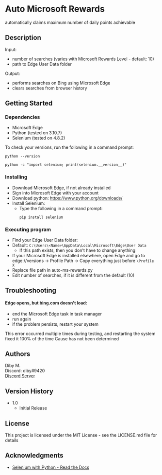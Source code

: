 # Auto Microsoft Rewards

automatically claims maximum number of daily points achievable

## Description

Input: 
* number of searches (varies with Microsoft Rewards Level - default: 10)
* path to Edge User Data folder
 
Output:
* performs searches on Bing using Microsoft Edge
* clears searches from browser history 

## Getting Started

### Dependencies
* Microsoft Edge
* Python (tested on 3.10.7)
* Selenium (tested on 4.8.2)

To check your versions, run the following in a command prompt:
```
python --version
```
```
python -c "import selenium; print(selenium.__version__)"
```

### Installing
* Download Microsoft Edge, if not already installed
* Sign into Microsoft Edge with your account
* Download python: https://www.python.org/downloads/
* Install Selenium:
   * Type the following in a command prompt:
      ```
      pip install selenium
      ```

### Executing program

* Find your Edge User Data folder:
 * Default: ```C:\Users\<Name>\AppData\Local\Microsoft\Edge\User Data```
   * If this path exists, then you don't have to change anything
 * If your Microsoft Edge is installed elsewhere, open Edge and go to edge://versions -> Profile Path -> Copy everything just before ```\Profile X```
 * Replace file path in auto-ms-rewards.py
* Edit number of searches, if it is different from the default (10)

## Troubleshooting

#### Edge opens, but bing.com doesn't load:
 * end the Microsoft Edge task in task manager
 * run again
 * if the problem persists, restart your system
 
 This error occurred multiple times during testing, and restarting the system fixed it 100% of the time
 Cause has not been determined

## Authors

Diby M.  
Discord: diby#9420   
[Discord Server](https://discord.gg/frErDjHStx)

## Version History

* 1.0
    * Initial Release

## License

This project is licensed under the MIT License - see the LICENSE.md file for details

## Acknowledgments

* [Selenium with Python - Read the Docs](https://selenium-python.readthedocs.io/)
